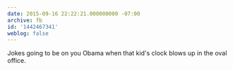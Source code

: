 ```yaml
---
date: 2015-09-16 22:22:21.000000000 -07:00
archive: fb
id: '1442467341'
weblog: false
---
```


Jokes going to be on you Obama when that kid's clock blows up in the oval office.
